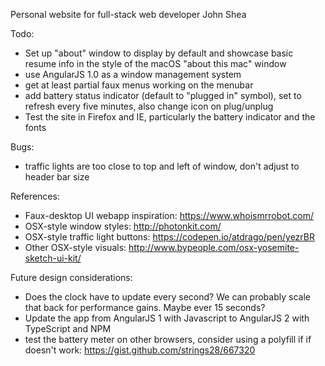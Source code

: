 Personal website for full-stack web developer John Shea

Todo:
* Set up "about" window to display by default and showcase basic resume info in the style of the macOS "about this mac" window
* use AngularJS 1.0 as a window management system
* get at least partial faux menus working on the menubar
* add battery status indicator (default to "plugged in" symbol), set to refresh every five minutes, also change icon on plug/unplug
* Test the site in Firefox and IE, particularly the battery indicator and the fonts

Bugs:
* traffic lights are too close to top and left of window, don't adjust to header bar size

References:
* Faux-desktop UI webapp inspiration: https://www.whoismrrobot.com/
* OSX-style window styles: http://photonkit.com/
* OSX-style traffic light buttons: https://codepen.io/atdrago/pen/yezrBR
* Other OSX-style visuals: http://www.bypeople.com/osx-yosemite-sketch-ui-kit/

Future design considerations:
* Does the clock have to update every second? We can probably scale that back for performance gains. Maybe ever 15 seconds?
* Update the app from AngularJS 1 with Javascript to AngularJS 2 with TypeScript and NPM
* test the battery meter on other browsers, consider using a polyfill if if doesn't work: https://gist.github.com/strings28/667320
